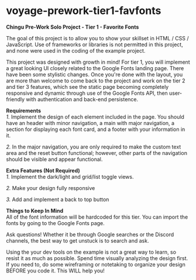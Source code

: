 # voyage-prework-tier1-favfonts
**Chingu Pre-Work Solo Project - Tier 1 - Favorite Fonts**

The goal of this project is to allow you to show your skillset in HTML / CSS / JavaScript. Use of frameworks or libraries is not permitted in this project, and none were used in the coding of the example project.

This project was designed with growth in mind! For tier 1, you will implement a great looking UI closely related to the Google Fonts landing page. There have been some stylistic changes. Once you're done with the layout, you are more than welcome to come back to the project and work on the tier 2 and tier 3 features, which see the static page becoming completely responsive and dynamic through use of the Google Fonts API, then user-friendly with authentication and back-end persistence.

**Requirements**\
*1.* Implement the design of each element included in the page. You should have an header with minor navigation, a main with major navigation, a section for displaying each font card, and a footer with your information in it.

*2.* In the major navigation, you are only required to make the custom text area and the reset button functional; however, other parts of the navigation should be visible and appear functional.

**Extra Features (Not Required)**\
*1.* Implement the dark/light and grid/list toggle views.

*2.* Make your design fully responsive

*3.* Add and implement a back to top button

**Things to Keep In Mind**\
All of the font information will be hardcoded for this tier. You can import the fonts by going to the Google Fonts page.

Ask questions! Whether it be through Google searches or the Discord channels, the best way to get unstuck is to search and ask.

Using the your dev tools on the example is not a great way to learn, so resist it as much as possible. Spend time visually analyzing the design first. If you need to, do some wireframing or notetaking to organize your design BEFORE you code it. This WILL help you!



